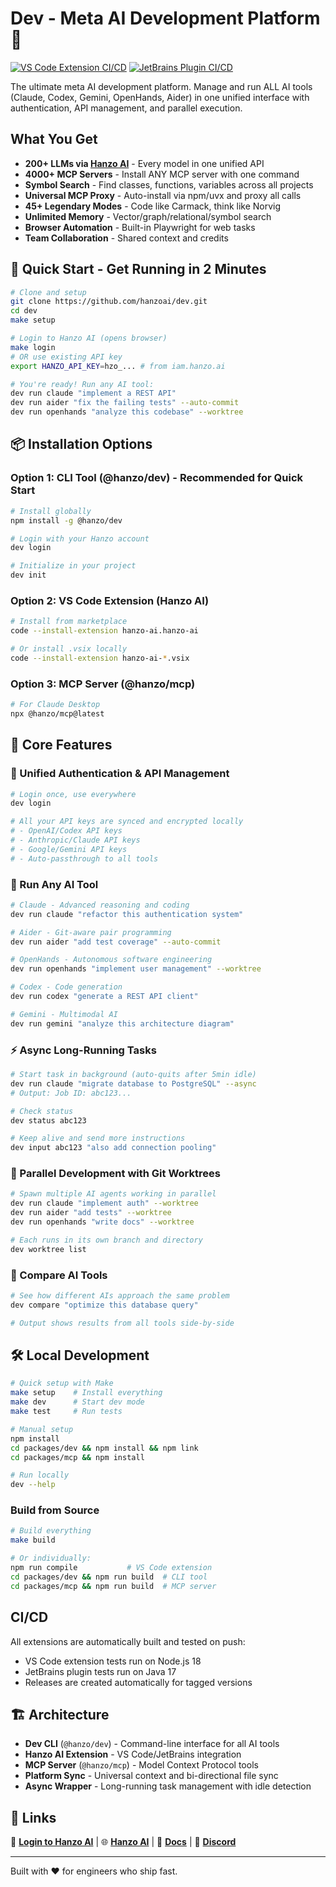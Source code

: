 # Dev - Meta AI Development Platform 🚀

[![VS Code Extension CI/CD](https://github.com/hanzoai/dev/workflows/VS%20Code%20Extension%20CI%2FCD/badge.svg)](https://github.com/hanzoai/dev/actions/workflows/vscode-extension.yml)
[![JetBrains Plugin CI/CD](https://github.com/hanzoai/dev/workflows/JetBrains%20Plugin%20CI%2FCD/badge.svg)](https://github.com/hanzoai/dev/actions/workflows/jetbrains-plugin.yml)

The ultimate meta AI development platform. Manage and run ALL AI tools (Claude, Codex, Gemini, OpenHands, Aider) in one unified interface with authentication, API management, and parallel execution. 

## What You Get

- **200+ LLMs via [Hanzo AI](https://hanzo.ai)** - Every model in one unified API
- **4000+ MCP Servers** - Install ANY MCP server with one command
- **Symbol Search** - Find classes, functions, variables across all projects
- **Universal MCP Proxy** - Auto-install via npm/uvx and proxy all calls  
- **45+ Legendary Modes** - Code like Carmack, think like Norvig
- **Unlimited Memory** - Vector/graph/relational/symbol search
- **Browser Automation** - Built-in Playwright for web tasks
- **Team Collaboration** - Shared context and credits

## 🚀 Quick Start - Get Running in 2 Minutes

```bash
# Clone and setup
git clone https://github.com/hanzoai/dev.git
cd dev
make setup

# Login to Hanzo AI (opens browser)
make login
# OR use existing API key
export HANZO_API_KEY=hzo_... # from iam.hanzo.ai

# You're ready! Run any AI tool:
dev run claude "implement a REST API"
dev run aider "fix the failing tests" --auto-commit
dev run openhands "analyze this codebase" --worktree
```

## 📦 Installation Options

### Option 1: CLI Tool (@hanzo/dev) - Recommended for Quick Start
```bash
# Install globally
npm install -g @hanzo/dev

# Login with your Hanzo account
dev login

# Initialize in your project
dev init
```

### Option 2: VS Code Extension (Hanzo AI)
```bash
# Install from marketplace
code --install-extension hanzo-ai.hanzo-ai

# Or install .vsix locally
code --install-extension hanzo-ai-*.vsix
```

### Option 3: MCP Server (@hanzo/mcp)
```bash
# For Claude Desktop
npx @hanzo/mcp@latest
```

## 🎯 Core Features

### 🔐 Unified Authentication & API Management
```bash
# Login once, use everywhere
dev login

# All your API keys are synced and encrypted locally
# - OpenAI/Codex API keys
# - Anthropic/Claude API keys  
# - Google/Gemini API keys
# - Auto-passthrough to all tools
```

### 🤖 Run Any AI Tool
```bash
# Claude - Advanced reasoning and coding
dev run claude "refactor this authentication system"

# Aider - Git-aware pair programming
dev run aider "add test coverage" --auto-commit

# OpenHands - Autonomous software engineering
dev run openhands "implement user management" --worktree

# Codex - Code generation
dev run codex "generate a REST API client"

# Gemini - Multimodal AI
dev run gemini "analyze this architecture diagram"
```

### ⚡ Async Long-Running Tasks
```bash
# Start task in background (auto-quits after 5min idle)
dev run claude "migrate database to PostgreSQL" --async
# Output: Job ID: abc123...

# Check status
dev status abc123

# Keep alive and send more instructions
dev input abc123 "also add connection pooling"
```

### 🌳 Parallel Development with Git Worktrees
```bash
# Spawn multiple AI agents working in parallel
dev run claude "implement auth" --worktree
dev run aider "add tests" --worktree  
dev run openhands "write docs" --worktree

# Each runs in its own branch and directory
dev worktree list
```

### 🔄 Compare AI Tools
```bash
# See how different AIs approach the same problem
dev compare "optimize this database query"

# Output shows results from all tools side-by-side
```

## 🛠️ Local Development

```bash
# Quick setup with Make
make setup    # Install everything
make dev      # Start dev mode
make test     # Run tests

# Manual setup
npm install
cd packages/dev && npm install && npm link
cd packages/mcp && npm install

# Run locally
dev --help
```

### Build from Source
```bash
# Build everything
make build

# Or individually:
npm run compile           # VS Code extension
cd packages/dev && npm run build  # CLI tool
cd packages/mcp && npm run build  # MCP server
```

## CI/CD

All extensions are automatically built and tested on push:
- VS Code extension tests run on Node.js 18
- JetBrains plugin tests run on Java 17
- Releases are created automatically for tagged versions

## 🏗️ Architecture

- **Dev CLI** (`@hanzo/dev`) - Command-line interface for all AI tools
- **Hanzo AI Extension** - VS Code/JetBrains integration  
- **MCP Server** (`@hanzo/mcp`) - Model Context Protocol tools
- **Platform Sync** - Universal context and bi-directional file sync
- **Async Wrapper** - Long-running task management with idle detection

## 🔗 Links

🚀 **[Login to Hanzo AI](https://iam.hanzo.ai)** | 🌐 **[Hanzo AI](https://hanzo.ai)** | 📖 **[Docs](https://docs.hanzo.ai)** | 💬 **[Discord](https://discord.gg/hanzoai)**

---

Built with ❤️ for engineers who ship fast.
